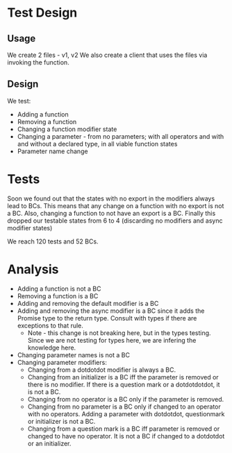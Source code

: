 # Test Design

## Usage

We create 2 files - v1, v2
We also create a client that uses the files via invoking the function.

## Design

We test:

- Adding a function
- Removing a function
- Changing a function modifier state
- Changing a parameter - from no parameters; with all operators and with and without a declared type, in all viable function states
- Parameter name change

# Tests

Soon we found out that the states with no export in the modifiers always lead to BCs.
This means that any change on a function with no export is not a BC.
Also, changing a function to not have an export is a BC.
Finally this dropped our testable states from 6 to 4 (discarding no modifiers and async modifier states)

We reach 120 tests and 52 BCs.

# Analysis

- Adding a function is not a BC
- Removing a function is a BC
- Adding and removing the default modifier is a BC
- Adding and removing the async modifier is a BC since it adds the Promise type to the return type. Consult with types if there are exceptions to that rule.
  - Note - this change is not breaking here, but in the types testing. Since we are not testing for types here, we are infering the knowledge here.
- Changing parameter names is not a BC
- Changing parameter modifiers:
  - Changing from a dotdotdot modifier is always a BC.
  - Changing from an initializer is a BC iff the parameter is removed or there is no modifier. If there is a question mark or a dotdotdotdot, it is not a BC.
  - Changing from no operator is a BC only if the parameter is removed.
  - Changing from no parameter is a BC only if changed to an operator with no operators. Adding a parameter with dotdotdot, questionmark or initializer is not a BC.
  - Changing from a question mark is a BC iff parameter is removed or changed to have no operator. It is not a BC if changed to a dotdotdot or an initializer.
